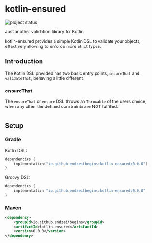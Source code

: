 # kotlin-ensured

![project status](https://img.shields.io/badge/status-prototype-ff69b4)

Just another validation library for Kotlin. 

kotlin-ensured provides a simple Kotlin DSL 
to validate your objects, effectively allowing to enforce more strict types.

## Introduction

The Kotlin DSL provided has two basic entry points, `ensureThat` and `validateThat`,
behaving a little different.

### ensureThat

The `ensureThat` or `ensure` DSL throws an `Throwable` of the users choice,
when any other the defined constraints are NOT fulfilled. 

```kotlin

```

## Setup

### Gradle

Kotlin DSL:

```kotlin
dependencies {
    implementation("io.github.endzeitbegins:kotlin-ensured:0.0.0")
}
```

Groovy DSL:

```gradle
dependencies {
    implementation "io.github.endzeitbegins:kotlin-ensured:0.0.0"
}
```

### Maven

```xml
<dependency>
    <groupId>io.github.endzeitbegins</groupId>
    <artifactId>kotlin-ensured</artifactId>
    <version>0.0.0</version>
</dependency>
```